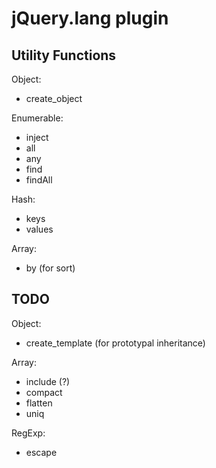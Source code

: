 # jQuery.lang plugin #

## Utility Functions ##

Object:

 - create_object

Enumerable:

 - inject
 - all
 - any
 - find
 - findAll

Hash:

 - keys
 - values

Array:

 - by (for sort)


## TODO ##

Object:

 - create_template (for prototypal inheritance)

Array:

 - include (?)
 - compact
 - flatten
 - uniq

RegExp:

 - escape

